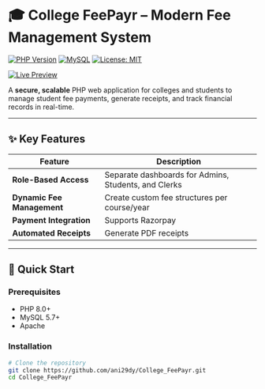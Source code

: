 # 🎓 College FeePayr – Modern Fee Management System

[![PHP Version](https://img.shields.io/badge/PHP-8.0%2B-777BB4?logo=php)](https://php.net/)
[![MySQL](https://img.shields.io/badge/MySQL-5.7%2B-4479A1?logo=mysql)](https://mysql.com)
[![License: MIT](https://img.shields.io/badge/License-MIT-green.svg)](LICENSE)

[![Live Preview](https://img.shields.io/badge/Live_Preview-Click_Here-blue?style=flat-square)](https://collegefeepayr.kesug.com)

A **secure, scalable** PHP web application for colleges and students to manage student fee payments, generate receipts, and track financial records in real-time.

---

## ✨ Key Features
| Feature | Description |
|---------|-------------|
| **Role-Based Access** | Separate dashboards for Admins, Students, and Clerks |
| **Dynamic Fee Management** | Create custom fee structures per course/year |
| **Payment Integration** | Supports Razorpay |
| **Automated Receipts** | Generate PDF receipts |
---

## 🚀 Quick Start

### Prerequisites
- PHP 8.0+
- MySQL 5.7+
- Apache

### Installation
```bash
# Clone the repository
git clone https://github.com/ani29dy/College_FeePayr.git
cd College_FeePayr
